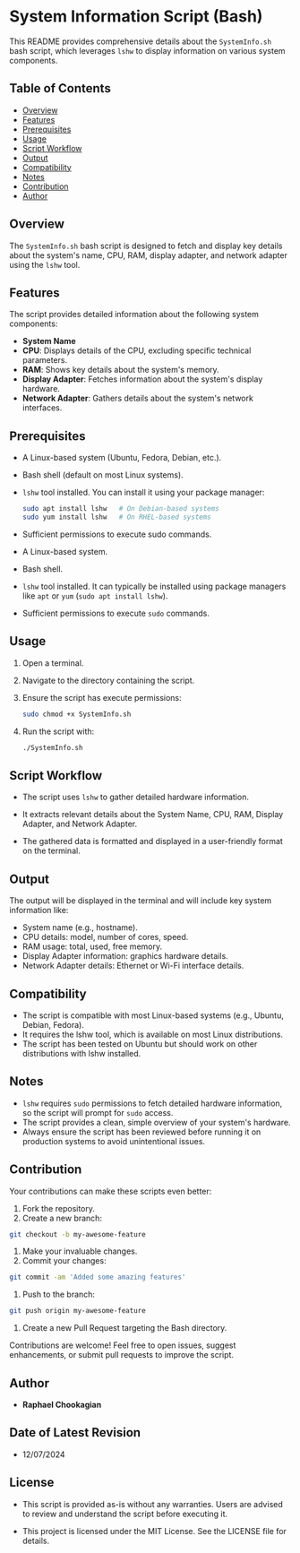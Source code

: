 # System Information Script (Bash)

This README provides comprehensive details about the `SystemInfo.sh` bash script, which leverages `lshw` to display information on various system components.

## **Table of Contents**

- [Overview](#overview)
- [Features](#features)
- [Prerequisites](#prerequisites)
- [Usage](#usage)
- [Script Workflow](#script-workflow)
- [Output](#output)
- [Compatibility](#compatibility)
- [Notes](#notes)
- [Contribution](#contribution)
- [Author](#author)

## **Overview**

The `SystemInfo.sh` bash script is designed to fetch and display key details about the system's name, CPU, RAM, display adapter, and network adapter using the `lshw` tool.

## **Features**

The script provides detailed information about the following system components:

- **System Name**
- **CPU**: Displays details of the CPU, excluding specific technical parameters.
- **RAM**: Shows key details about the system's memory.
- **Display Adapter**: Fetches information about the system's display hardware.
- **Network Adapter**: Gathers details about the system's network interfaces.

## **Prerequisites**

- A Linux-based system (Ubuntu, Fedora, Debian, etc.).

- Bash shell (default on most Linux systems).

- `lshw` tool installed. You can install it using your package manager:

  ```bash
  sudo apt install lshw   # On Debian-based systems
  sudo yum install lshw   # On RHEL-based systems
  ```

- Sufficient permissions to execute sudo commands.

- A Linux-based system.
- Bash shell.
- `lshw` tool installed. It can typically be installed using package managers like `apt` or `yum` (`sudo apt install lshw`).
- Sufficient permissions to execute `sudo` commands.

## **Usage**

1. Open a terminal.
2. Navigate to the directory containing the script.
3. Ensure the script has execute permissions:

    ```bash
    sudo chmod +x SystemInfo.sh
    ```

4. Run the script with:

    ```bash
    ./SystemInfo.sh
    ```

## **Script Workflow**

- The script uses `lshw` to gather detailed hardware information.

- It extracts relevant details about the System Name, CPU, RAM, Display Adapter, and Network Adapter.

- The gathered data is formatted and displayed in a user-friendly format on the terminal.

## **Output**

The output will be displayed in the terminal and will include key system information like:

- System name (e.g., hostname).
- CPU details: model, number of cores, speed.
- RAM usage: total, used, free memory.
- Display Adapter information: graphics hardware details.
- Network Adapter details: Ethernet or Wi-Fi interface details.

## **Compatibility**

- The script is compatible with most Linux-based systems (e.g., Ubuntu, Debian, Fedora).
- It requires the lshw tool, which is available on most Linux distributions.
- The script has been tested on Ubuntu but should work on other distributions with lshw installed.

## Notes

- `lshw` requires `sudo` permissions to fetch detailed hardware information, so the script will prompt for `sudo` access.
- The script provides a clean, simple overview of your system's hardware.
- Always ensure the script has been reviewed before running it on production systems to avoid unintentional issues.

## **Contribution**

Your contributions can make these scripts even better:

1. Fork the repository.
1. Create a new branch:

  ```bash
  git checkout -b my-awesome-feature
  ```

1. Make your invaluable changes.
1. Commit your changes:

  ```bash
  git commit -am 'Added some amazing features'
  ```

1. Push to the branch:

  ```bash
  git push origin my-awesome-feature
  ```

1. Create a new Pull Request targeting the Bash directory.

Contributions are welcome! Feel free to open issues, suggest enhancements, or submit pull requests to improve the script.

## **Author**

- **Raphael Chookagian**

## **Date of Latest Revision**

- 12/07/2024

## **License**

- This script is provided as-is without any warranties. Users are advised to review and understand the script before executing it.

- This project is licensed under the MIT License. See the LICENSE file for details.
